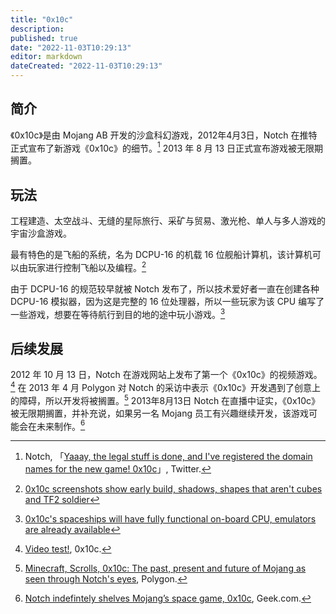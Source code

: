 ```yaml
---
title: "0x10c"
description:
published: true
date: "2022-11-03T10:29:13"
editor: markdown
dateCreated: "2022-11-03T10:29:13"
---
```


## 简介

《0x10c》是由 Mojang AB 开发的沙盒科幻游戏，2012年4月3日，Notch 在推特正式宣布了新游戏《0x10c》的细节。[^1] 2013 年 8 月 13 日正式宣布游戏被无限期搁置。

## 玩法

工程建造、太空战斗、无缝的星际旅行、采矿与贸易、激光枪、单人与多人游戏的宇宙沙盒游戏。

最有特色的是飞船的系统，名为 DCPU-16 的机载 16 位舰船计算机，该计算机可以由玩家进行控制飞船以及编程。[^2]

由于 DCPU-16 的规范较早就被 Notch 发布了，所以技术爱好者一直在创建各种 DCPU-16 模拟器，因为这是完整的 16 位处理器，所以一些玩家为该 CPU 编写了一些游戏，想要在等待航行到目的地的途中玩小游戏。[^3]

## 后续发展

2012 年 10 月 13 日，Notch 在游戏网站上发布了第一个《0x10c》的视频游戏。[^4] 在 2013 年 4 月 Polygon 对 Notch 的采访中表示《0x10c》开发遇到了创意上的障碍，所以开发将被搁置。[^5] 2013年8月13日 Notch 在直播中证实，《0x10c》被无限期搁置，并补充说，如果另一名 Mojang 员工有兴趣继续开发，该游戏可能会在未来制作。[^6]

[^1]: Notch, 「[Yaaay, the legal stuff is done, and I've registered the domain names for the new game! 0x10c](https://twitter.com/notch/status/187265540283318272)」, Twitter.
[^2]: [0x10c screenshots show early build, shadows, shapes that aren't cubes and TF2 soldier](https://www.pcgamer.com/ox10c-screenshots-show-early-build-shadows-shapes-that-arent-cubes-and-tf2-soldier/)
[^3]: [0x10c's spaceships will have fully functional on-board CPU, emulators are already available](https://www.pcgamer.com/0x10cs-spaceships-will-have-fully-functional-on-board-cpu-emulators-are-already-available/)
[^4]: [Video test!](https://web.archive.org/web/20130418232018/http://0x10c.com/2012/10/video-test/), 0x10c.
[^5]: [Minecraft, Scrolls, 0x10c: The past, present and future of Mojang as seen through Notch's eyes](https://www.polygon.com/2013/4/5/4183864/minecraft-scrolls-0x10c-the-past-present-and-future-of-mojang-as-seen), Polygon.
[^6]: [Notch indefintely shelves Mojang’s space game, 0x10c](http://www.geek.com/games/notch-indefintely-shelves-mojangs-space-game-0x10c-1565266/), Geek.com.
